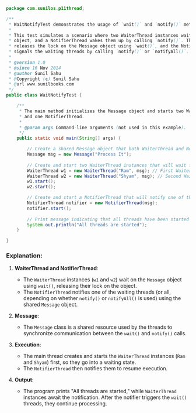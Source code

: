 ```java
package com.sunilos.p11thread;

/**
 * WaitNotifyTest demonstrates the usage of `wait()` and `notify()` methods in Java.
 * 
 * This test simulates a scenario where two WaiterThread instances wait for a message
 * object, and a NotifierThread wakes them up by calling `notify()`. The WaiterThread
 * releases the lock on the Message object using `wait()`, and the NotifierThread 
 * signals the waiting threads by calling `notify()` or `notifyAll()`.
 * 
 * @version 1.0
 * @since 16 Nov 2014
 * @author Sunil Sahu
 * @Copyright (c) Sunil Sahu
 * @url www.sunilbooks.com
 */
public class WaitNotifyTest {

    /**
     * The main method initializes the Message object and starts two WaiterThread instances 
     * and one NotifierThread.
     * 
     * @param args Command-line arguments (not used in this example).
     */
    public static void main(String[] args) {

        // Create a shared Message object that both WaiterThread and NotifierThread will use
        Message msg = new Message("Process It");
        
        // Create and start two WaiterThread instances that will wait for a notification on the Message object
        WaiterThread w1 = new WaiterThread("Ram", msg); // First WaiterThread
        WaiterThread w2 = new WaiterThread("Shyam", msg); // Second WaiterThread
        w1.start();
        w2.start();

        // Create and start a NotifierThread that will notify one of the waiting threads
        NotifierThread notifier = new NotifierThread(msg);
        notifier.start();
        
        // Print message indicating that all threads have been started
        System.out.println("All threads are started");
    }

}
```

### Explanation:
1. **WaiterThread and NotifierThread**:
   - The `WaiterThread` instances (`w1` and `w2`) wait on the `Message` object using `wait()`, releasing their lock on the object.
   - The `NotifierThread` notifies one of the waiting threads (or all, depending on whether `notify()` or `notifyAll()` is used) using the shared `Message` object.

2. **Message**:
   - The `Message` class is a shared resource used by the threads to synchronize communication between the `wait()` and `notify()` calls.

3. **Execution**:
   - The main thread creates and starts the `WaiterThread` instances (`Ram` and `Shyam`) first, so they go into a waiting state.
   - The `NotifierThread` then notifies them to resume execution.

4. **Output**:
   - The program prints "All threads are started," while `WaiterThread` instances await the notification. After the notifier triggers the `wait()` threads, they continue processing.
